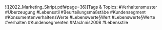 
![[2022_Marketing_Skript.pdf#page=36]]Tags & Topics:
   #Verhaltensmuster
   #Überzeugung
   #Lebensstil
   #Beurteilungsmaßstäbe
   #Kundensegment
   #KonsumentenverhaltensWerte
   #Lebenswerte§Wert
   #Lebenswerte§Werte
   #verhalten
   #Kundensegmenten
   #MacInnis2008
   #Lebensstile